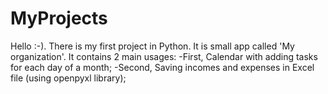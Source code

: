 # MyProjects
Hello :-). There is my first project in Python.
It is small app called 'My organization'. It contains 2 main usages:
-First, Calendar with adding tasks for each day of a month;
-Second, Saving incomes and expenses in Excel file (using openpyxl library);
